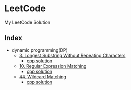 # LeetCode

My LeetCode Solution

## Index

* dynamic programming(DP)
  * [3. Longest Substring Without Repeating Characters](https://leetcode.com/problems/longest-substring-without-repeating-characters/)
    * [cpp solution](https://github.com/zerdzhong/LeetCode/blob/master/cpp/problems/3_Longest_Substring_Without_Repeating_Characters/solution.cpp)
  * [10. Regular Expression Matching](https://leetcode.com/problems/regular-expression-matching/)
    * [cpp solution](https://github.com/zerdzhong/LeetCode/blob/master/cpp/problems/10_Regular_Expression_Matching/solution.cpp)
  * [44. Wildcard Matching](https://leetcode.com/problems/wildcard-matching/)
    * [cpp solution](https://github.com/zerdzhong/LeetCode/blob/master/cpp/problems/44_Wildcard_Matching/solution.cpp)
